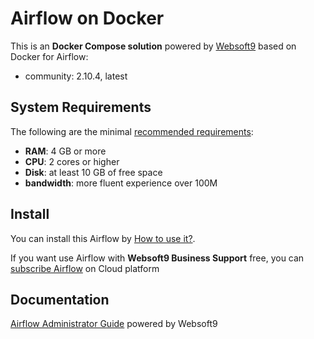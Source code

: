 # Airflow on Docker  

This is an **Docker Compose solution** powered by [Websoft9](https://www.websoft9.com) based on Docker for Airflow:


 - community:  2.10.4, latest


## System Requirements

The following are the minimal [recommended requirements](https://airflow.apache.org/docs/apache-airflow/stable/installation/index.html#notes-about-minimum-requirements):

* **RAM**: 4 GB or more
* **CPU**: 2 cores or higher
* **Disk**: at least 10 GB of free space
* **bandwidth**: more fluent experience over 100M  

## Install

You can install this Airflow by [How to use it?](https://github.com/Websoft9/docker-library#how-to-use-it).   

If you want use Airflow with **Websoft9 Business Support** free, you can [subscribe Airflow](https://www.websoft9.com/apps) on Cloud platform

## Documentation

[Airflow Administrator Guide](https://support.websoft9.com/docs/airflow) powered by Websoft9
